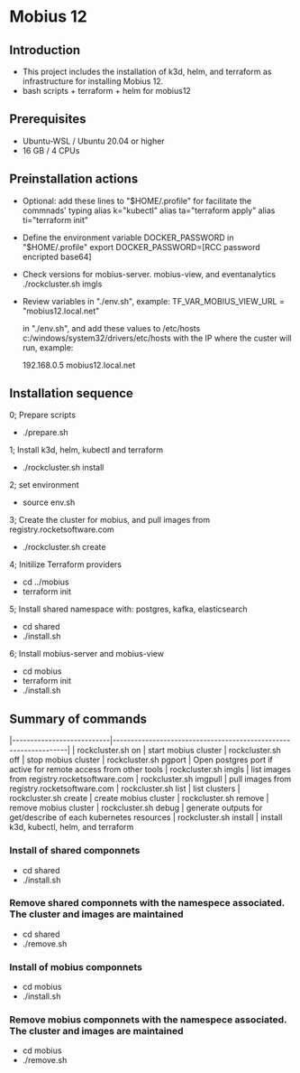# Mobius 12

## Introduction

- This project includes the installation of k3d, helm, and terraform as infrastructure for installing Mobius 12.
- bash scripts + terraform + helm for mobius12

## Prerequisites

- Ubuntu-WSL / Ubuntu 20.04 or higher
- 16 GB / 4 CPUs

## Preinstallation actions

- Optional: add these lines to "$HOME/.profile" for facilitate the commnads' typing
    alias k="kubectl"
    alias ta="terraform apply"
    alias ti="terraform init"

- Define the environment variable DOCKER_PASSWORD in "$HOME/.profile"
        export DOCKER_PASSWORD=[RCC password encripted base64]

- Check versions for mobius-server. mobius-view, and eventanalytics
  ./rockcluster.sh imgls

- Review variables in "./env.sh", example:
      TF_VAR_MOBIUS_VIEW_URL = "mobius12.local.net"

   in "./env.sh", and add these values to /etc/hosts c:/windows/system32/drivers/etc/hosts
  with the IP where the custer will run, example:

     192.168.0.5     mobius12.local.net 

## Installation sequence

0; Prepare scripts
- ./prepare.sh  

1; Install k3d, helm, kubectl and terraform

- ./rockcluster.sh install

2; set environment

- source env.sh

3; Create the cluster for mobius, and pull images from registry.rocketsoftware.com

- ./rockcluster.sh create

4; Initilize Terraform providers

- cd ../mobius
- terraform init

5; Install shared namespace with: postgres, kafka, elasticsearch

- cd shared
- ./install.sh

6; Install mobius-server and mobius-view

- cd mobius
- terraform init
- ./install.sh

## Summary of commands

|---------------------------|-----------------------------------------------------------------|
| rockcluster.sh on         | start mobius cluster
| rockcluster.sh off        | stop mobius cluster
| rockcluster.sh pgport     | Open postgres port if active for remote access from other tools
| rockcluster.sh imgls      | list images from registry.rocketsoftware.com
| rockcluster.sh imgpull    | pull images from registry.rocketsoftware.com
| rockcluster.sh list       | list clusters
| rockcluster.sh create     | create mobius cluster
| rockcluster.sh remove     | remove mobius cluster
| rockcluster.sh debug      | generate outputs for get/describe of each kubernetes resources
| rockcluster.sh install    | install k3d, kubectl, helm, and terraform

### Install of shared componnets

- cd shared
- ./install.sh
### Remove shared componnets with the namespece associated. The cluster and images are maintained

- cd shared
- ./remove.sh

### Install of mobius componnets

- cd mobius
- ./install.sh

### Remove mobius componnets with the namespece associated. The cluster and images are maintained

- cd mobius
- ./remove.sh
